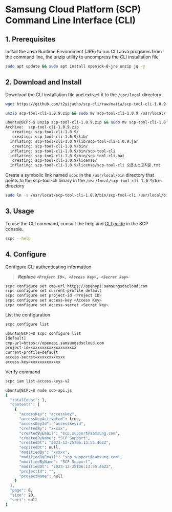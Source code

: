 # Samsung Cloud Platform (SCP) Command Line Interface (CLI)

## 1. Prerequisites

Install the Java Runtime Environment (JRE) to run CLI Java programs from the command line, the unzip utility to uncompress the CLI installation file

```Bash
sudo apt update && sudo apt install openjdk-8-jre unzip jq -y
```

## 2. Download and Install

Download the CLI installation file and extract it to the `/usr/local` directory

```Bash
wget https://github.com/t2yijaeho/scp-cli/raw/matia/scp-tool-cli-1.0.9.zip
```

```Bash
unzip scp-tool-cli-1.0.9.zip && sudo mv scp-tool-cli-1.0.9 /usr/local/
```

```Bash
ubuntu@SCP:~$ unzip scp-tool-cli-1.0.9.zip && sudo mv scp-tool-cli-1.0.9 /usr/local/
Archive:  scp-tool-cli-1.0.9.zip
   creating: scp-tool-cli-1.0.9/
   creating: scp-tool-cli-1.0.9/lib/
  inflating: scp-tool-cli-1.0.9/lib/scp-tool-cli-1.0.9.jar
   creating: scp-tool-cli-1.0.9/bin/
  inflating: scp-tool-cli-1.0.9/bin/scp-tool-cli
  inflating: scp-tool-cli-1.0.9/bin/scp-tool-cli.bat
   creating: scp-tool-cli-1.0.9/license/
  inflating: scp-tool-cli-1.0.9/license/scp-tool-cli 오픈소스고지문.txt
```

Create a symbolic link named `scpc` in the `/usr/local/bin` directory that points to the scp-tool-cli binary in the `/usr/local/scp-tool-cli-1.0.9/bin` directory

```Bash
sudo ln -s /usr/local/scp-tool-cli-1.0.9/bin/scp-tool-cli /usr/local/bin/scpc
```

## 3. Usage

To use the CLI command, consult the help and [CLI guide](https://cloud.samsungsds.com/openapiguide/#/docs/v2-en-overview-overview) in the SCP console.

```Bash
scpc --help
```

## 4. Configure

Configure CLI authenticating information
>***Replace `<Project ID>, <Access Key>, <Secret key>`***

```Bash
scpc configure set cmp-url https://openapi.samsungsdscloud.com
scpc configure set current-profile default
scpc configure set project-id <Project ID>
scpc configure set access-key <Access Key>
scpc configure set access-secret <Secret key>
```

List the configuration

```Bash
scpc configure list
```

```Bash
ubuntu@SCP:~$ scpc configure list
[default]
cmp-url=https://openapi.samsungsdscloud.com
project-id=xxxxxxxxxxxxxxxxxxxx
current-profile=default
access-secret=xxxxxxxxxxxx
access-key=xxxxxxxxxxxxx
```

Verify command

```Bash
scpc iam list-access-keys-v2
```

```Bash
ubuntu@SCP:~$ node scp-api.js
{
  "totalCount": 1,
  "contents": [
    {
      "accessKey": "accesskey",
      "accessKeyActivated": true,
      "accessKeyId": "accesskeyid",
      "createdBy": "xxxxx",
      "createdByEmail": "scp.support@samsung.com",
      "createdByName": "SCP Support",
      "createdDt": "2023-12-25T06:13:55.462Z",
      "expiredDt": null,
      "modifiedBy": "xxxxx",
      "modifiedByEmail": "scp.support@samsung.com",
      "modifiedByName": "SCP Support",
      "modifiedDt": "2023-12-25T06:13:55.462Z",
      "projectId": "",
      "projectName": null
    }
  ],
  "page": 0,
  "size": 20,
  "sort": null
}
```
